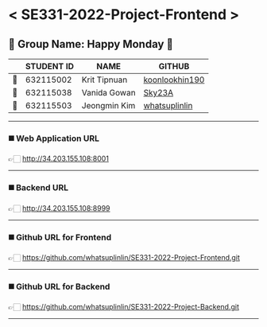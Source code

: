 # < SE331-2022-Project-Frontend >

## 🌻 Group Name: Happy Monday 🌻

|     | STUDENT ID | NAME         | GITHUB                                              |
| --- | ---------- | ------------ | --------------------------------------------------- |
| 🐻   | 632115002  | Krit Tipnuan | [koonlookhin190](https://github.com/koonlookhin190) |
| 🐰   | 632115038  | Vanida Gowan | [Sky23A](https://github.com/Sky23A)                 |
| 🐤   | 632115503  | Jeongmin Kim | [whatsuplinlin](https://github.com/whatsuplinlin)   |

---

### ◼️ Web Application URL

👉🏻 http://34.203.155.108:8001

---

### ◼️ Backend URL

👉🏻 http://34.203.155.108:8999

---

### ◼️ Github URL for Frontend

👉🏻 https://github.com/whatsuplinlin/SE331-2022-Project-Frontend.git

---

### ◼️ Github URL for Backend

👉🏻 https://github.com/whatsuplinlin/SE331-2022-Project-Backend.git

---